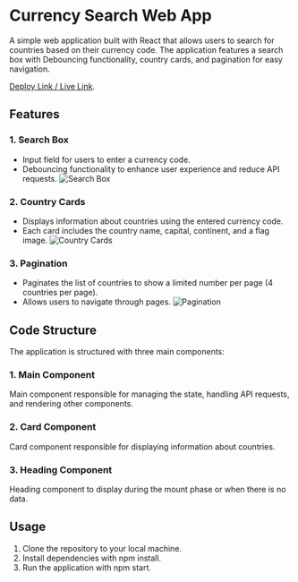 # Currency Search Web App

A simple web application built with React that allows users to search for countries based on their currency code. The application features a search box with Debouncing functionality, country cards, and pagination for easy navigation.

 [Deploy Link / Live Link](https://currency-search.vercel.app/). 

## Features

### 1. Search Box

- Input field for users to enter a currency code.
- Debouncing functionality to enhance user experience and reduce API requests.
 ![Search Box](https://i.ibb.co/PxXQHdT/Screenshot-2024-01-31-111353.png)


### 2. Country Cards

- Displays information about countries using the entered currency code.
- Each card includes the country name, capital, continent, and a flag image.
 ![Country Cards](https://i.ibb.co/YDmCjV2/Screenshot-2024-01-31-111618.png)


### 3. Pagination

- Paginates the list of countries to show a limited number per page (4 countries per page).
- Allows users to navigate through pages.
 ![Pagination](https://i.ibb.co/c2mPYHq/Screenshot-2024-01-31-111644.png)


## Code Structure

The application is structured with three main components:

### 1. Main Component

Main component responsible for managing the state, handling API requests, and rendering other components.

### 2. Card Component

Card component responsible for displaying information about countries.

### 3. Heading Component

Heading component to display during the mount phase or when there is no data.

## Usage

1. Clone the repository to your local machine.
2. Install dependencies with npm install.
3. Run the application with npm start.
